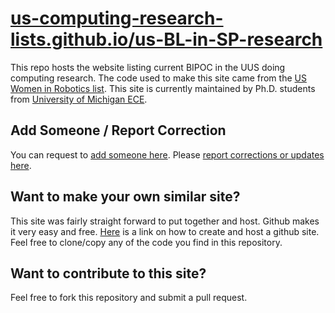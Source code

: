 # [us-computing-research-lists.github.io/us-BL-in-SP-research](https://us-computing-research-lists.github.io/us-BL-in-SP-research)

This repo hosts the website listing current BIPOC in the UUS doing computing research. The code used to make this site came from the [US Women in Robotics list](https://github.com/us-women-in-robotics-research/us-women-in-robotics-research.github.io/). This site is currently maintained by Ph.D. students from [University of Michigan ECE](https://ece.engin.umich.edu/).

## Add Someone / Report Correction

You can request to [add someone here](https://docs.google.com/forms/d/e/1FAIpQLSeu6qDrM4WGN_120D5JE0Zh3Oizf_8fuBXy2rVmCM_1H6SYbQ/viewform). Please [report corrections or updates here](https://docs.google.com/forms/d/e/1FAIpQLScIrtzF6BEduDAl8UW80oY1jRXEfqb8i8uh_m5ChBJkDGgebQ/viewform).

## Want to make your own similar site?

This site was fairly straight forward to put together and host. Github makes it very easy and free. [Here](https://pages.github.com/) is a link on how to create and host a github site. Feel free to clone/copy any of the code you find in this repository.

## Want to contribute to this site?

Feel free to fork this repository and submit a pull request.
